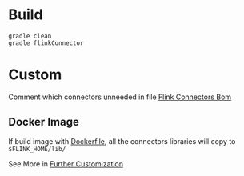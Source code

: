 # Build

```shell
gradle clean
gradle flinkConnector
```

# Custom

Comment which connectors unneeded in file [Flink Connectors Bom](bom.gradle)

## Docker Image

If build image with [Dockerfile](Dockerfile), all the connectors libraries will copy to `$FLINK_HOME/lib/`

See More in [Further Customization](https://nightlies.apache.org/flink/flink-docs-release-1.17/docs/deployment/resource-providers/standalone/docker/#further-customization)

